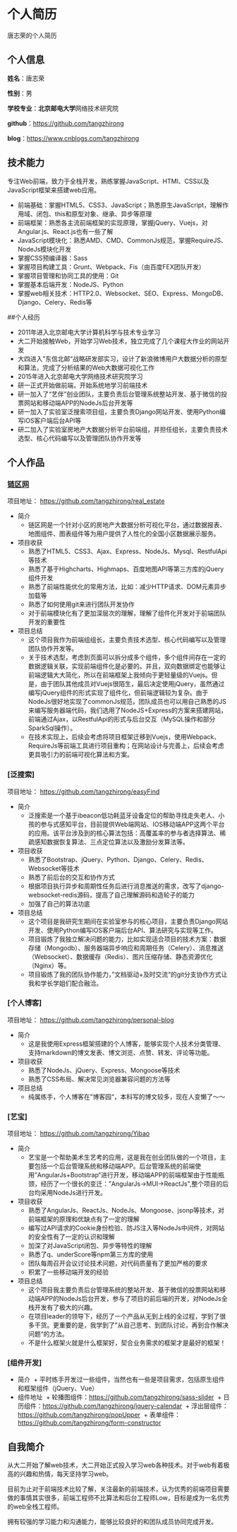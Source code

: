 个人简历
======================
唐志荣的个人简历

## 个人信息

**姓名**：唐志荣

**性别**：男

**学校专业**：**北京邮电大学**网络技术研究院

**github**：https://github.com/tangzhirong

**blog**：https://www.cnblogs.com/tangzhirong

## 技术能力

专注Web前端，致力于全栈开发，熟练掌握JavaScript、HTMl、CSS以及JavaScript框架来搭建web应用。

* 前端基础：掌握HTML5、CSS3、JavaScript；熟悉原生JavaScript，理解作用域、闭包、this和原型对象、继承、异步等原理
* 前端框架：熟悉各主流前端框架的实现原理，掌握jQuery、Vuejs，对Angular.js、React.js也有一些了解
* JavaScript模块化：熟悉AMD、CMD、CommonJs规范，掌握RequireJS、NodeJs模块化开发
* 掌握CSS预编译器：Sass
* 掌握项目构建工具：Grunt、Webpack、Fis（由百度FEX团队开发）
* 掌握项目管理和协同工具的使用：Git
* 掌握基本后端开发：NodeJS、Python
* 掌握web相关技术：HTTP2.0、Websocket、SEO、Express、MongoDB、Django、Celery、Redis等

##个人经历

* 2011年进入北京邮电大学计算机科学与技术专业学习
* 大二开始接触Web，开始学习Web技术，独立完成了几个课程大作业的网站开发
* 大四进入”东信北邮“战略研发部实习，设计了新浪微博用户大数据分析的原型和算法，完成了分析结果的Web大数据可视化工作
* 2015年进入北京邮电大学网络技术研究院学习
* 研一正式开始做前端，开始系统地学习前端技术
* 研一加入了“艺伴”创业团队，主要负责后台管理系统整站开发、基于微信的投票网站和移动端APP的NodeJs后台开发等
* 研一加入了实验室泛搜索项目组，主要负责Django网站开发、使用Python编写iOS客户端后台API等
* 研二加入了实验室房地产大数据分析平台前端组，并担任组长，主要负责技术选型、核心代码编写以及管理团队协作开发等

## 个人作品

### [链区网](部署在北邮校园网，暂不能通过公网访问)
项目地址： https://github.com/tangzhirong/real_estate
- 简介
  + 链区网是一个针对小区的房地产大数据分析可视化平台，通过数据报表、地图组件、图表组件等为用户提供了人性化的全国小区数据展示服务。
- 项目收获
  + 熟悉了HTML5、CSS3、Ajax、Express、NodeJs、Mysql、RestfulApi等技术
  + 熟悉了基于Highcharts、Highmaps、百度地图API等第三方库的jQuery组件开发
  + 熟悉了前端性能优化的常用方法，比如：减少HTTP请求、DOM元素异步加载等
  + 熟悉了如何使用git来进行团队开发协作
  + 对于前端模块化有了更加深层次的理解，理解了组件化开发对于前端团队开发的重要性
- 项目总结
  + 这个项目我作为前端组组长，主要负责技术选型、核心代码编写以及管理团队协作开发等。
  + 关于技术选型，考虑到页面可以拆分成多个组件，多个组件间存在一定的数据逻辑关联，实现前端组件化是必要的。并且，双向数据绑定也能够让前端逻辑大大简化，所以在前端框架上我倾向于更轻量级的Vuejs。但是，由于团队其他成员对Vuejs很陌生，最后决定使用jQuery，虽然通过编写jQuery组件的形式实现了组件化，但前端逻辑较为复杂。由于NodeJs很好地实现了commonJs规范，团队成员也可以用自己熟悉的JS来编写服务器端代码，我们选用了NodeJS+Express的方案来搭建网站，前端通过Ajax，以RestfulApi的形式与后台交互（MySQL操作和部分SparkSql操作）。
  + 在技术实现上，后续会考虑将项目框架迁移到Vuejs，使用Webpack、RequireJs等前端工具进行项目重构；在网站设计与完善上，后续会考虑更具吸引力的前端可视化算法和方案。
  
### [泛搜索]
项目地址： https://github.com/tangzhirong/easyFind
- 简介
  + 泛搜索是一个基于ibeacon低功耗蓝牙设备定位的帮助寻找走失老人、小孩的参与式感知平台，目前提供Web端网站、IOS移动端APP这两个平台的应用。该平台涉及到的核心算法包括：高覆盖率的参与者选择算法、稀疏感知数据恢复算法、三点定位算法以及激励分发算法等。
- 项目收获
  + 熟悉了Bootstrap、jQuery、Python、Django、Celery、Redis、Websocket等技术
  + 熟悉了前后台的交互和协作方式
  + 根据项目执行异步和周期性任务后进行消息推送的需求，改写了django-websocket-redis源码，提高了自己理解源码和造轮子的能力
  + 加强了自己的算法功底
- 项目总结
  + 这个项目是我研究生期间在实验室参与的核心项目，主要负责Django网站开发、使用Python编写iOS客户端后台API、算法研究与实现等工作。
  + 项目锻炼了我独立解决问题的能力，比如实现适合项目的技术方案：数据存储（Mongodb）、服务器端异步响应和周期任务（Celery）、消息推送（Websocket）、数据缓存（Redis）、图片压缩存储、静态资源优化（Nginx）等。
  + 项目锻炼了我的团队协作能力，”文档驱动+及时交流“的git分支协作方式让我和学长学姐们配合融洽。
  
### [个人博客]
项目地址： https://github.com/tangzhirong/personal-blog
- 简介
  + 这是我使用Express框架搭建的个人博客，能够实现个人技术分类管理、支持markdown的博文发表、博文浏览、点赞、转发、评论等功能。
- 项目收获
  + 熟悉了NodeJs、jQuery、Express、Mongoose等技术
  + 熟悉了CSS布局、解决常见浏览器兼容问题的方法等
- 项目总结
  + 纯属练手，个人博客在”博客园“，本科写的博文较多，现在人变懒了～～
  
### [艺宝]
项目地址： https://github.com/tangzhirong/Yibao
- 简介
  + 艺宝是一个帮助美术生艺考的应用，这是我在创业团队做的一个项目，主要包括一个后台管理系统和移动端APP。后台管理系统的前端使用”AngularJs+Bootstrap“进行开发，移动端APP的前端框架由于性能瓶颈，经历了一个很长的变迁：”AngularJs->MUI->ReactJs",整个项目的后台均采用NodeJs进行开发。
- 项目收获
  + 熟悉了AngularJs、ReactJs、NodeJs、Mongoose、jsonp等技术，对前端框架的原理和优缺点有了一定的理解
  + 编写过API请求的Cookie身份检验、防JS注入等NodeJs中间件，对网站的安全性有了一定的认识和理解
  + 加深了对JavaScript闭包、异步等特性的理解
  + 熟悉了q、underScore等npm第三方库的使用
  + 团队每周召开会议讨论技术问题，对代码质量有了更加严格的要求
  + 积累了一些移动端开发的经验
- 项目总结
  + 这个项目我主要负责后台管理系统的整站开发、基于微信的投票网站和移动端APP的NodeJs后台开发，参与了项目的前后端的开发，对NodeJs全栈开发有了极大的兴趣。
  + 在项目leader的领导下，经历了一个产品从无到上线的全过程，学到了很多干货。更重要的是，我学到了”从自己思考、到团队讨论，再到合作解决问题“的方法。
  + 不是什么框架火就是什么框架好，契合业务需求的框架才是最好的框架！
  
### [组件开发]
- 简介
  + 平时练手开发过一些组件，当然也有一些是项目需求，包括原生组件和框架组件（jQuery、Vue）
- 组件地址
  + 轮播图组件：https://github.com/tangzhirong/sass-slider
  + 日历组件：https://github.com/tangzhirong/jquery-calendar
  + 浮出层组件：https://github.com/tangzhirong/popUpper
  + 表单组件：https://github.com/tangzhirong/form-constructor
  


## 自我简介

从大二开始了解web技术，大二开始正式投入学习web各种技术。对于web有着极高的兴趣和热情，每天坚持学习web。

目前为止对于前端技术比较了解，关注最新的前端技术，认为优秀的前端项目需要做的事情其实很多，前端工程师不比算法和后台工程师Low，目标是成为一名优秀的web全栈工程师。

拥有较强的学习能力和沟通能力，能够比较良好的和团队成员协同完成开发。
